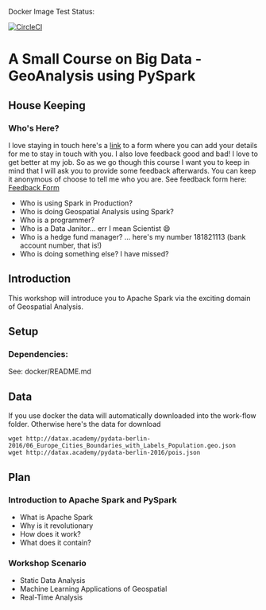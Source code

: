 Docker Image Test Status: 

[![CircleCI](https://circleci.com/gh/sabman/PySparkGeoAnalysis.svg?style=svg)](https://circleci.com/gh/sabman/PySparkGeoAnalysis)

# A Small Course on Big Data - GeoAnalysis using PySpark

## House Keeping

### Who's Here?

I love staying in touch here's a [link](...) to a form where you can add your details for me to stay in touch with you. I also love feedback good and bad! I love to get better at my job. So as we go though this course I want you to keep in mind that I will ask you to provide some feedback afterwards. You can keep it anonymous of choose to tell me who you are. See feedback form here: [Feedback Form](...)

* Who is using Spark in Production?
* Who is doing Geospatial Analysis using Spark?
* Who is a programmer?
* Who is a Data Janitor... err I mean Scientist :smile:
* Who is a hedge fund manager? ... here's my number 181821113 (bank account number, that is!)
* Who is doing something else? I have missed?

## Introduction

This workshop will introduce you to Apache Spark via the exciting domain of Geospatial Analysis.

## Setup

### Dependencies:

See: docker/README.md

## Data

If you use docker the data will automatically downloaded into the work-flow folder. Otherwise here's the data for download

```
wget http://datax.academy/pydata-berlin-2016/06_Europe_Cities_Boundaries_with_Labels_Population.geo.json
wget http://datax.academy/pydata-berlin-2016/pois.json
```

## Plan

### Introduction to Apache Spark and PySpark

* What is Apache Spark
* Why is it revolutionary
* How does it work?
* What does it contain?

### Workshop Scenario

* Static Data Analysis
* Machine Learning Applications of Geospatial
* Real-Time Analysis
